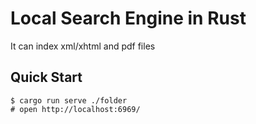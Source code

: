 # Local Search Engine in Rust
It can index xml/xhtml and pdf files
## Quick Start 
 
```console
$ cargo run serve ./folder
# open http://localhost:6969/ 
```
